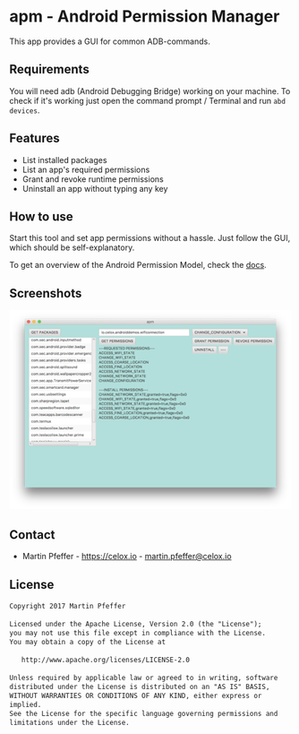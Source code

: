 # apm - Android Permission Manager

This app provides a GUI for common ADB-commands. 


## Requirements

You will need adb (Android Debugging Bridge) working on your machine. To check if it's working just open 
the command prompt / Terminal and run `abd devices`. 


## Features

* List installed packages
* List an app's required permissions
* Grant and revoke runtime permissions
* Uninstall an app without typing any key


## How to use

Start this tool and set app permissions without a hassle. Just follow the GUI, which should be self-explanatory.

To get an overview of the Android Permission Model, check the [docs](https://developer.android.com/reference/android/Manifest.permission.html).


## Screenshots

![SC001](images/screenshot.png?raw=true "GUI")


## Contact

* Martin Pfeffer - https://celox.io - <martin.pfeffer@celox.io>


## License

    Copyright 2017 Martin Pfeffer

    Licensed under the Apache License, Version 2.0 (the "License");
    you may not use this file except in compliance with the License.
    You may obtain a copy of the License at

       http://www.apache.org/licenses/LICENSE-2.0

    Unless required by applicable law or agreed to in writing, software
    distributed under the License is distributed on an "AS IS" BASIS,
    WITHOUT WARRANTIES OR CONDITIONS OF ANY KIND, either express or implied.
    See the License for the specific language governing permissions and
    limitations under the License.

